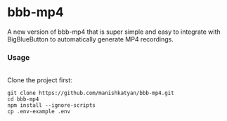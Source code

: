 # bbb-mp4
A new version of bbb-mp4 that is super simple and easy to integrate with BigBlueButton to automatically generate MP4 recordings.
<br/>
### Usage
<br/>
Clone the project first: 

```
git clone https://github.com/manishkatyan/bbb-mp4.git
cd bbb-mp4
npm install --ignore-scripts
cp .env-example .env
```
